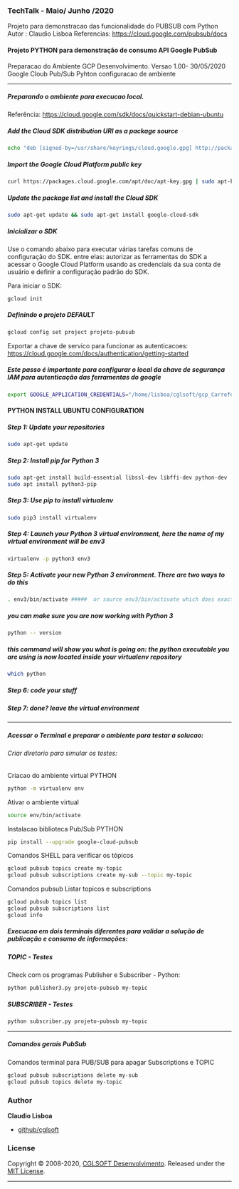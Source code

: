 ### TechTalk - Maio/ Junho /2020

 Projeto para demonstracao das funcionalidade do PUBSUB com Python
 Autor : Claudio Lisboa
 Referencias: https://cloud.google.com/pubsub/docs


#### Projeto PYTHON para demonstração de consumo API Google PubSub

Preparacao do Ambiente GCP Desenvolvimento.
Versao 1.00- 30/05/2020
Google Cloub Pub/Sub Pyhton configuracao de ambiente

***
##### Preparando o ambiente para execucao local.
Referência: https://cloud.google.com/sdk/docs/quickstart-debian-ubuntu

##### Add the Cloud SDK distribution URI as a package source
```bash {cmd}
echo "deb [signed-by=/usr/share/keyrings/cloud.google.gpg] http://packages.cloud.google.com/apt cloud-sdk main" | sudo tee -a /etc/apt/sources.list.d/google-cloud-sdk.list
```

##### Import the Google Cloud Platform public key
```bash {cmd}
curl https://packages.cloud.google.com/apt/doc/apt-key.gpg | sudo apt-key --keyring /usr/share/keyrings/cloud.google.gpg add -
```

##### Update the package list and install the Cloud SDK
```bash {cmd}
sudo apt-get update && sudo apt-get install google-cloud-sdk
```

##### Inicializar o SDK
Use o comando  abaixo  para executar várias tarefas comuns de configuração do SDK. entre elas:
autorizar as ferramentas do SDK a acessar o Google Cloud Platform usando as credenciais da sua
conta de usuário e definir a configuração padrão do SDK.

Para iniciar o SDK:

```bash {cmd}
gcloud init
```

##### Definindo o projeto DEFAULT
```bash {cmd}
gcloud config set project projeto-pubsub
``` 

Exportar a chave de servico para funcionar as autenticacoes: https://cloud.google.com/docs/authentication/getting-started

##### Este passo é importante para configurar o local da chave de segurança IAM para autenticação das ferramentas do google
```bash {cmd}
export GOOGLE_APPLICATION_CREDENTIALS="/home/lisboa/cglsoft/gcp_Carrefour/key.json"
```

#### PYTHON INSTALL UBUNTU CONFIGURATION

##### Step 1: Update your repositories
```bash {cmd}
sudo apt-get update
```

##### Step 2: Install pip for Python 3
```bash {cmd}
sudo apt-get install build-essential libssl-dev libffi-dev python-dev
sudo apt install python3-pip
```

##### Step 3: Use pip to install virtualenv
```bash {cmd}
sudo pip3 install virtualenv
```

##### Step 4: Launch your Python 3 virtual environment, here the name of my virtual environment will be env3
```bash {cmd}
virtualenv -p python3 env3
```

##### Step 5: Activate your new Python 3 environment. There are two ways to do this
```bash {cmd}
. env3/bin/activate #####  or source env3/bin/activate which does exactly the same thing
```

##### you can make sure you are now working with Python 3
```bash {cmd}
python -- version
```

##### this command will show you what is going on: the python executable you are using is now located inside your virtualenv repository
```bash {cmd}
which python
```

##### Step 6: code your stuff
##### Step 7: done? leave the virtual environment

___
##### Acessar o Terminal e preparar o ambiente para testar a solucao:

###### Criar diretorio para simular os testes:

Criacao do ambiente virtual PYTHON
```bash {cmd}
python -m virtualenv env
```

Ativar o ambiente virtual
```bash {cmd}
source env/bin/activate
```

Instalacao biblioteca Pub/Sub PYTHON
```bash {cmd}
pip install --upgrade google-cloud-pubsub
```

Comandos SHELL para verificar os tópicos
```bash {cmd}
gcloud pubsub topics create my-topic
gcloud pubsub subscriptions create my-sub --topic my-topic
```

Comandos pubsub Listar topicos e subscriptions
```bash {cmd}
gcloud pubsub topics list
gcloud pubsub subscriptions list
gcloud info
```

##### Execucao em dois terminais diferentes para validar a solução de publicação e consumo de informações:

##### TOPIC - Testes
Check com os programas Publisher e Subscriber - Python:
```bash {cmd}
python publisher3.py projeto-pubsub my-topic
```

##### SUBSCRIBER - Testes
```bash {cmd}
python subscriber.py projeto-pubsub my-topic
```

---
##### Comandos gerais PubSub

Comandos terminal para PUB/SUB para apagar  Subscriptions e TOPIC
```bash {cmd}
gcloud pubsub subscriptions delete my-sub
gcloud pubsub topics delete my-topic
```


### Author

**Claudio Lisboa**

* [github/cglsoft](https://github.com/cglsoft)

### License

Copyright © 2008-2020, [CGLSOFT Desenvolvimento](https://github.com/cglsoft).
Released under the [MIT License](LICENSE).

***